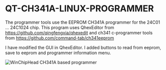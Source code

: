 # QT-CH341A-LINUX-PROGRAMMER
The programmer tools use the EEPROM CH341A programmer for the 24C01 ... 24C1024 chip.
This program uses QhexEditor from https://github.com/qingfengxia/qhexedit
and ch341 c-programmer tools from https://github.com/command-tab/ch341eeprom

I have modified the GUI in QhexEditor. I added buttons to read from eeprom, save to eeprom and programmer information menu.

![WinChipHead CH341A based programmer](https://github.com/bigbigmdm/QT-CH341A-LINUX-PROGRAMMER/tree/main/screenshot/prog24_screen.png)
